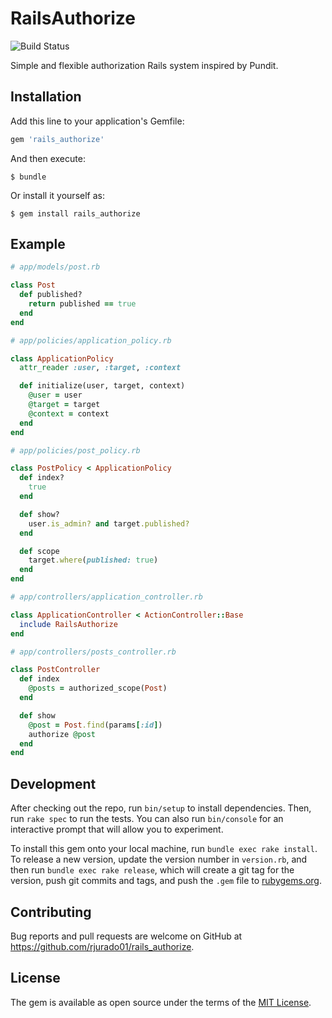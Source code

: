 # RailsAuthorize
![Build Status](https://travis-ci.org/rjurado01/rails_authorize.svg?branch=master)

Simple and flexible authorization Rails system inspired by Pundit.

## Installation

Add this line to your application's Gemfile:

```ruby
gem 'rails_authorize'
```

And then execute:

    $ bundle

Or install it yourself as:

    $ gem install rails_authorize

## Example

```ruby
# app/models/post.rb

class Post
  def published?
    return published == true
  end
end
```

```ruby
# app/policies/application_policy.rb

class ApplicationPolicy
  attr_reader :user, :target, :context

  def initialize(user, target, context)
    @user = user
    @target = target
    @context = context
  end
end
```

```ruby
# app/policies/post_policy.rb

class PostPolicy < ApplicationPolicy
  def index?
    true
  end

  def show?
    user.is_admin? and target.published?
  end

  def scope
    target.where(published: true)
  end
end
```

```ruby
# app/controllers/application_controller.rb

class ApplicationController < ActionController::Base
  include RailsAuthorize
end
```

```ruby
# app/controllers/posts_controller.rb

class PostController
  def index
    @posts = authorized_scope(Post)
  end

  def show
    @post = Post.find(params[:id])
    authorize @post
  end
end
```

## Development

After checking out the repo, run `bin/setup` to install dependencies. Then, run `rake spec` to run the tests. You can also run `bin/console` for an interactive prompt that will allow you to experiment.

To install this gem onto your local machine, run `bundle exec rake install`. To release a new version, update the version number in `version.rb`, and then run `bundle exec rake release`, which will create a git tag for the version, push git commits and tags, and push the `.gem` file to [rubygems.org](https://rubygems.org).

## Contributing

Bug reports and pull requests are welcome on GitHub at https://github.com/rjurado01/rails_authorize.

## License

The gem is available as open source under the terms of the [MIT License](https://opensource.org/licenses/MIT).
